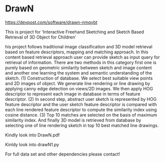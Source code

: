 # DrawN

https://devpost.com/software/drawn-nmqybt

This is project for 
‘Interactive Freehand Sketching and Sketch Based Retrieval of 3D Object for Children’

his project follows traditional image classification and 3D model retrieval based on feature descriptors, mapping and matching approach. In this content based retrieval approach user can provide sketch as input query for retrieval of information. There are two methods in this category first one is purely based on geometric similarity between sketch and image content and another one learning the system and semantic understanding of the sketch.
(1) Construction of database. We select best suitable view points and 2D images of object. We generate line rendering or line drawing by applying canny edge detection on views/2D images. We then apply HOG descriptor to represent each image in database in terms of feature descriptor. (2) In second step, abstract user sketch is represented by HOG feature descriptor and the user sketch feature descriptor is compared with each line rendered feature descriptor to compute the similarity index using cosine distance. (3) Top 10 matches are selected on the basis of maximum similarity index. And finally 3D model is retrieved from database by selecting one of line rendering sketch in top 10 best matched line drawings.

Kindly look into DrawN.pdf

Kinldy look into drawN1.py

For full data set and other dependencies please contact! 

